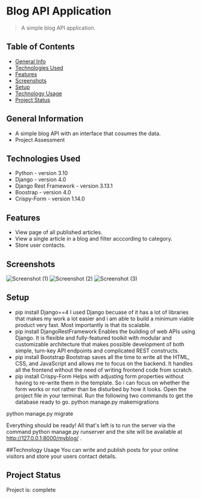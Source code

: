 # Blog API Application
> A simple blog API application.


## Table of Contents
* [General Info](#general-information)
* [Technologies Used](#technologies-used)
* [Features](#features)
* [Screenshots](#screenshots)
* [Setup](#setup)
* [Technology Usage](#technology-usage)
* [Project Status](#project-status)



## General Information
- A simple blog API with an interface that cosumes the data.
- Project Assessment



## Technologies Used
- Python - version 3.10
- Django - version 4.0
- Django Rest Framework - version 3.13.1
- Boostrap - version 4.0
- Crispy-Form - version 1.14.0


## Features
- View page of all published articles.
- View a single article in a blog and filter acccording to category.
- Store user contacts.


## Screenshots
![Screenshot (1)](https://user-images.githubusercontent.com/69899719/186845987-4b1549a9-7362-4413-90ec-dff55078416e.png)
![Screenshot (2)](https://user-images.githubusercontent.com/69899719/186846016-1ff16bd8-12e1-46ec-b0c6-52559a47dddb.png)
![Screenshot (3)](https://user-images.githubusercontent.com/69899719/186846061-c74bc7c8-d6dd-49c5-9ca1-27f0c0551b27.png)


## Setup
- pip install Django==4
I used Django becuase of it has a lot of libraries that makes my work a lot easier and i am able to build a minimum viable product very fast. Most importantly is that its scalable. 
- pip install DjangoRestFramework
Enables the building of web APIs using Django. It is flexible and fully-featured toolkit with modular and customizable architecture that makes possible development of both simple, turn-key API endpoints and complicated REST constructs.
- pip install Bootstrap
Bootstrap saves all the time to write all the HTML, CSS, and JavaScript and allows me to focus on the backend. It handles all the frontend without the need of writing frontend code from scratch.
- pip install Crispy-Form
Helps with adjusting form properties without having to re-write them in the template. So i can focus on whether the form works or not rather than be disturbed by how it looks.
Open the project file in your terminal.
Run the following two commands to get the database ready to go.
python manage.py makemigrations

python manage.py migrate

Everything should be ready! All that's left is to run the server via the command python manage.py runserver and the site will be available at http://127.0.0.1:8000/myblog/ .


##Technology Usage
You can write and publish posts for your online visitors and store your users contact details.


## Project Status
Project is: complete


